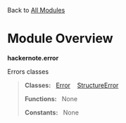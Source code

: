 Back to [All Modules](https://github.com/pyrustic/hackernote/blob/master/docs/modules/README.md#readme)

# Module Overview

**hackernote.error**
 
Errors classes

> **Classes:** &nbsp; [Error](https://github.com/pyrustic/hackernote/blob/master/docs/modules/content/hackernote.error/content/classes/Error.md#class-error) &nbsp;&nbsp; [StructureError](https://github.com/pyrustic/hackernote/blob/master/docs/modules/content/hackernote.error/content/classes/StructureError.md#class-structureerror)
>
> **Functions:** &nbsp; None
>
> **Constants:** &nbsp; None
